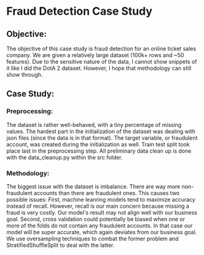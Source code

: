 # Fraud Detection Case Study

## Objective:
The objective of this case study is fraud detection for an online ticket sales company. We are given a relatively large dataset (100k+ rows and ~50 features). Due to the sensitive nature of the data, I cannot show snippets of it like I did the DotA 2 dataset. However, I hope that methodology can still show through.

## Case Study:
### Preprocessing:
The dataset is rather well-behaved, with a tiny percentage of missing values. The hardest part in the initialization of the dataset was dealing with json files (since the data is in that format). The target variable, or fraudulent account, was created during the initialization as well. Train test split took place last in the preprocessing step. All preliminary data clean up is done with the data_cleanup.py within the src folder.

### Methodology:
The biggest issue with the dataset is imbalance. There are way more non-fraudulent accounts than there are fraudulent ones. This causes two possible issues: First, machine leanring models tend to maximize accuracy instead of recall. However, recall is our main concern because missing a fraud is very costly. Our model's result may not align well with our business goal. Second, cross validation could potentially be biased when one or more of the folds do not contain any fraudulent accounts. In that case our model will be super accurate, which again deviates from our business goal. We use oversampling techniques to combat the former problem and StratifiedShuffleSplit to deal with the latter.
